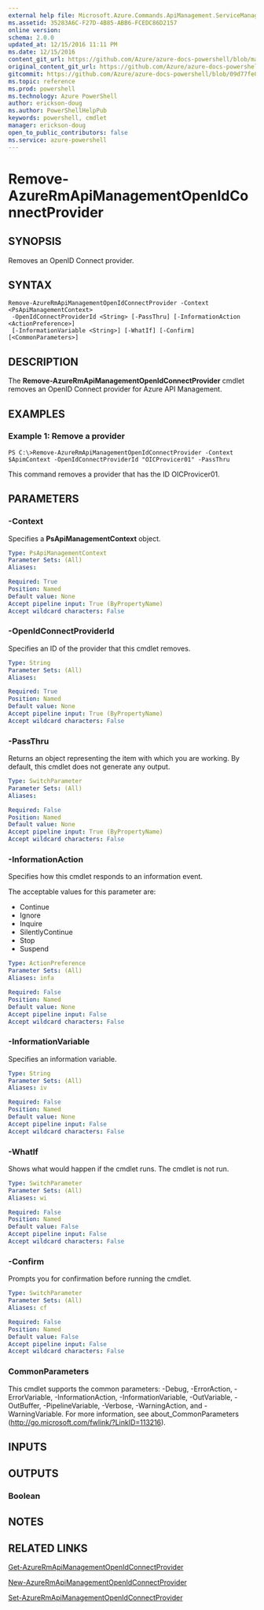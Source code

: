 ```yaml
---
external help file: Microsoft.Azure.Commands.ApiManagement.ServiceManagement.dll-Help.xml
ms.assetid: 35283A6C-F27D-4B85-ABB6-FCEDC86D2157
online version: 
schema: 2.0.0
updated_at: 12/15/2016 11:11 PM
ms.date: 12/15/2016
content_git_url: https://github.com/Azure/azure-docs-powershell/blob/master/azureps-cmdlets-docs/ResourceManager/AzureRM.ApiManagement/v3.1.0/Remove-AzureRmApiManagementOpenIdConnectProvider.md
original_content_git_url: https://github.com/Azure/azure-docs-powershell/blob/master/azureps-cmdlets-docs/ResourceManager/AzureRM.ApiManagement/v3.1.0/Remove-AzureRmApiManagementOpenIdConnectProvider.md
gitcommit: https://github.com/Azure/azure-docs-powershell/blob/09d77fe04dadec70394dc03b69cb24dee37546de/azureps-cmdlets-docs/ResourceManager/AzureRM.ApiManagement/v3.1.0/Remove-AzureRmApiManagementOpenIdConnectProvider.md
ms.topic: reference
ms.prod: powershell
ms.technology: Azure PowerShell
author: erickson-doug
ms.author: PowerShellHelpPub
keywords: powershell, cmdlet
manager: erickson-doug
open_to_public_contributors: false
ms.service: azure-powershell
---
```


# Remove-AzureRmApiManagementOpenIdConnectProvider

## SYNOPSIS
Removes an OpenID Connect provider.

## SYNTAX

```
Remove-AzureRmApiManagementOpenIdConnectProvider -Context <PsApiManagementContext>
 -OpenIdConnectProviderId <String> [-PassThru] [-InformationAction <ActionPreference>]
 [-InformationVariable <String>] [-WhatIf] [-Confirm] [<CommonParameters>]
```

## DESCRIPTION
The **Remove-AzureRmApiManagementOpenIdConnectProvider** cmdlet removes an OpenID Connect provider for Azure API Management.

## EXAMPLES

### Example 1: Remove a provider
```
PS C:\>Remove-AzureRmApiManagementOpenIdConnectProvider -Context $ApimContext -OpenIdConnectProviderId "OICProvicer01" -PassThru
```

This command removes a provider that has the ID OICProvicer01.

## PARAMETERS

### -Context
Specifies a **PsApiManagementContext** object.

```yaml
Type: PsApiManagementContext
Parameter Sets: (All)
Aliases: 

Required: True
Position: Named
Default value: None
Accept pipeline input: True (ByPropertyName)
Accept wildcard characters: False
```

### -OpenIdConnectProviderId
Specifies an ID of the provider that this cmdlet removes.

```yaml
Type: String
Parameter Sets: (All)
Aliases: 

Required: True
Position: Named
Default value: None
Accept pipeline input: True (ByPropertyName)
Accept wildcard characters: False
```

### -PassThru
Returns an object representing the item with which you are working.
By default, this cmdlet does not generate any output.

```yaml
Type: SwitchParameter
Parameter Sets: (All)
Aliases: 

Required: False
Position: Named
Default value: None
Accept pipeline input: True (ByPropertyName)
Accept wildcard characters: False
```

### -InformationAction
Specifies how this cmdlet responds to an information event.

The acceptable values for this parameter are:

- Continue
- Ignore
- Inquire
- SilentlyContinue
- Stop
- Suspend

```yaml
Type: ActionPreference
Parameter Sets: (All)
Aliases: infa

Required: False
Position: Named
Default value: None
Accept pipeline input: False
Accept wildcard characters: False
```

### -InformationVariable
Specifies an information variable.

```yaml
Type: String
Parameter Sets: (All)
Aliases: iv

Required: False
Position: Named
Default value: None
Accept pipeline input: False
Accept wildcard characters: False
```

### -WhatIf
Shows what would happen if the cmdlet runs.
The cmdlet is not run.

```yaml
Type: SwitchParameter
Parameter Sets: (All)
Aliases: wi

Required: False
Position: Named
Default value: False
Accept pipeline input: False
Accept wildcard characters: False
```

### -Confirm
Prompts you for confirmation before running the cmdlet.

```yaml
Type: SwitchParameter
Parameter Sets: (All)
Aliases: cf

Required: False
Position: Named
Default value: False
Accept pipeline input: False
Accept wildcard characters: False
```

### CommonParameters
This cmdlet supports the common parameters: -Debug, -ErrorAction, -ErrorVariable, -InformationAction, -InformationVariable, -OutVariable, -OutBuffer, -PipelineVariable, -Verbose, -WarningAction, and -WarningVariable. For more information, see about_CommonParameters (http://go.microsoft.com/fwlink/?LinkID=113216).

## INPUTS

## OUTPUTS

### Boolean

## NOTES

## RELATED LINKS

[Get-AzureRmApiManagementOpenIdConnectProvider](xref:ResourceManager/AzureRM.ApiManagement/v3.1.0/Get-AzureRmApiManagementOpenIdConnectProvider.md)

[New-AzureRmApiManagementOpenIdConnectProvider](xref:ResourceManager/AzureRM.ApiManagement/v3.1.0/New-AzureRmApiManagementOpenIdConnectProvider.md)

[Set-AzureRmApiManagementOpenIdConnectProvider](xref:ResourceManager/AzureRM.ApiManagement/v3.1.0/Set-AzureRmApiManagementOpenIdConnectProvider.md)
